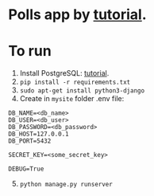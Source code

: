 # Polls app by [tutorial](https://docs.djangoproject.com/en/3.2/intro/tutorial01/).

# To run
1. Install PostgreSQL: [tutorial](https://www.digitalocean.com/community/tutorials/postgresql-ubuntu-16-04-ru).
2. ```pip install -r requirements.txt```
3. ```sudo apt-get install python3-django```
4. Create in `mysite` folder .env file:
```
DB_NAME=<db_name>
DB_USER=<db_user>
DB_PASSWORD=<db_password>
DB_HOST=127.0.0.1
DB_PORT=5432

SECRET_KEY=<some_secret_key>

DEBUG=True
```
5. ```python manage.py runserver```
